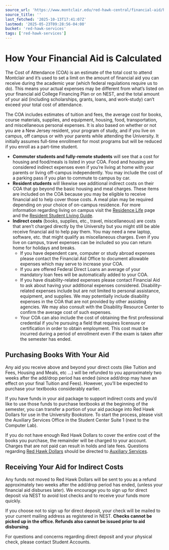 ```yaml
---
source_url: 'https://www.montclair.edu/red-hawk-central/financial-aid/how-your-financial-aid-is-calculated/'
source_title: ''
last_fetched: '2025-10-13T17:41:07Z'
lastmod: '2025-05-23T09:28:56-04:00'
bucket: 'red-hawk-services'
tags: ['red-hawk-services']
---
```


# How Your Financial Aid is Calculated

The Cost of Attendance (COA) is an estimate of the total cost to attend Montclair and it’s used to set a limit on the amount of financial aid you can receive during the academic year (which federal regulations require us to do). This means your actual expenses may be different from what’s listed on your financial aid College Financing Plan or on NEST, and the total amount of your aid (including scholarships, grants, loans, and work-study) can’t exceed your total cost of attendance.

The COA includes estimates of tuition and fees, the average cost for books, course materials, supplies, and equipment, housing, food, transportation, and miscellaneous personal expenses. It is also based on whether or not you are a New Jersey resident, your program of study, and if you live on campus, off campus or with your parents while attending the University. It initially assumes full-time enrollment for most programs but will be reduced if you enroll as a part-time student.

* **Commuter students and fully-remote students** will see that a cost for housing and food/meals is listed in your COA. Food and housing are considered indirect expenses even if you’re living at home with your parents or living off-campus independently. You may include the cost of a parking pass if you plan to commute to campus by car.
* **Resident students** will likewise see additional indirect costs on their COA that go beyond the basic housing and meal charges. These items are included on the COA because you may be eligible to receive financial aid to help cover those costs. A meal plan may be required depending on your choice of on-campus residence. For more information regarding living on campus visit the [Residence Life](https://www.montclair.edu/residence-life/) page and the [Resident Student Living Guide](https://www.montclair.edu/residence-life/living-on-campus/).
* **Indirect costs** (books, supplies, etc., travel, miscellaneous) are costs that aren’t charged directly by the University but you might still be able receive financial aid to help pay them. You may need a new laptop, software, etc. that might qualify as miscellaneous charges. Even if you live on campus, travel expenses can be included so you can return home for holidays and breaks.
  + If you have dependent care, computer or study abroad expenses please contact the Financial Aid Office to document allowable expenses which may serve to increase your COA.
  + If you are offered Federal Direct Loans an average of your mandatory loan fees will be automatically added to your COA.
  + If you have disability-related expenses please contact Financial Aid to ask about having your additional expenses considered. Disability-related expenses include but are not limited to personal assistance, equipment, and supplies. We may potentially include disability expenses in the COA that are not provided by other assisting agencies. We may also consult with the Disability Resource Center to confirm the average cost of such expenses.
  + Your COA can also include the cost of obtaining the first professional credential if you’re pursuing a field that requires licensure or certification in order to obtain employment. This cost must be incurred during a period of enrollment even if the exam is taken after the semester has ended.

## Purchasing Books With Your Aid

Any aid you receive above and beyond your direct costs (like Tuition and Fees, Housing and Meals, etc …) will be refunded to you approximately two weeks after the add/drop period has ended (since add/drop may have an effect on your final Tuition and Fees). However, you’ll be expected to purchase your textbooks considerably earlier.

If you have funds in your aid package to support indirect costs and you’d like to use those funds to purchase textbooks at the beginning of the semester, you can transfer a portion of your aid package into Red Hawk Dollars for use in the University Bookstore. To start the process, please visit the Auxiliary Services Office in the Student Center Suite 1 (next to the Computer Lab).

If you do not have enough Red Hawk Dollars to cover the entire cost of the books you purchase, the remainder will be charged to your account. Charges that are not paid can result in holds and late fees. Questions regarding [Red Hawk Dollars](https://www.montclair.edu/red-hawk-dollars/) should be directed to [Auxiliary Services](https://www.montclair.edu/red-hawk-dollars/contact/).

## Receiving Your Aid for Indirect Costs

Any funds not moved to Red Hawk Dollars will be sent to you as a refund approximately two weeks after the add/drop period has ended, (unless your financial aid disburses later). We encourage you to sign up for direct deposit via NEST to avoid lost checks and to receive your funds more quickly.

If you choose not to sign up for direct deposit, your check will be mailed to your current mailing address as registered in NEST. **Checks cannot be picked up in the office. Refunds also cannot be issued prior to aid disbursing**.

For questions and concerns regarding direct deposit and your physical check, please contact Student Accounts.